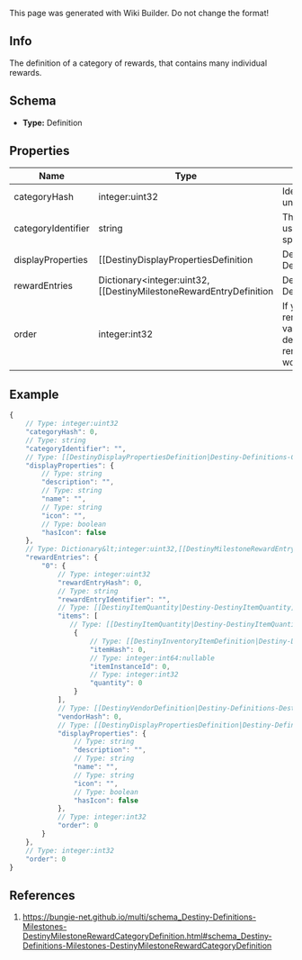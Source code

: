 <span class="wiki-builder">This page was generated with Wiki Builder. Do not change the format!</span>

## Info
The definition of a category of rewards, that contains many individual rewards.

## Schema
* **Type:** Definition

## Properties
Name | Type | Description
---- | ---- | -----------
categoryHash | integer:uint32 | Identifies the reward category.  Only guaranteed unique within this specific component!
categoryIdentifier | string | The string identifier for the category, if you want to use it for some end.  Guaranteed uniquewithin the specific component.
displayProperties | [[DestinyDisplayPropertiesDefinition|Destiny-Definitions-Common-DestinyDisplayPropertiesDefinition]]:Definition | Hopefully this is obvious by now.
rewardEntries | Dictionary&lt;integer:uint32,[[DestinyMilestoneRewardEntryDefinition|Destiny-Definitions-Milestones-DestinyMilestoneRewardEntryDefinition]]:Definition&gt; | If this milestone can provide rewards, this will define the setsof rewards that can be earned, the conditions under which they can be acquired,internal data that we'll use at runtime to determine whether you'vealready earned or redeemed this set of rewards,and the category that this reward should be placed under.
order | integer:int32 | If you want to use BNet's recommended order for rendering categories programmatically,use this value and compare it to other categories to determine the order in whichthey should be rendered.  I don't feel great about putting this here, I won't lie.

## Example
```javascript
{
    // Type: integer:uint32
    "categoryHash": 0,
    // Type: string
    "categoryIdentifier": "",
    // Type: [[DestinyDisplayPropertiesDefinition|Destiny-Definitions-Common-DestinyDisplayPropertiesDefinition]]:Definition
    "displayProperties": {
        // Type: string
        "description": "",
        // Type: string
        "name": "",
        // Type: string
        "icon": "",
        // Type: boolean
        "hasIcon": false
    },
    // Type: Dictionary&lt;integer:uint32,[[DestinyMilestoneRewardEntryDefinition|Destiny-Definitions-Milestones-DestinyMilestoneRewardEntryDefinition]]:Definition&gt;
    "rewardEntries": {
        "0": {
            // Type: integer:uint32
            "rewardEntryHash": 0,
            // Type: string
            "rewardEntryIdentifier": "",
            // Type: [[DestinyItemQuantity|Destiny-DestinyItemQuantity]][]
            "items": [
               // Type: [[DestinyItemQuantity|Destiny-DestinyItemQuantity]]
                {
                    // Type: [[DestinyInventoryItemDefinition|Destiny-Definitions-DestinyInventoryItemDefinition]]:ManifestDefinition:integer:uint32
                    "itemHash": 0,
                    // Type: integer:int64:nullable
                    "itemInstanceId": 0,
                    // Type: integer:int32
                    "quantity": 0
                }
            ],
            // Type: [[DestinyVendorDefinition|Destiny-Definitions-DestinyVendorDefinition]]:ManifestDefinition:integer:uint32:nullable
            "vendorHash": 0,
            // Type: [[DestinyDisplayPropertiesDefinition|Destiny-Definitions-Common-DestinyDisplayPropertiesDefinition]]:Definition
            "displayProperties": {
                // Type: string
                "description": "",
                // Type: string
                "name": "",
                // Type: string
                "icon": "",
                // Type: boolean
                "hasIcon": false
            },
            // Type: integer:int32
            "order": 0
        }
    },
    // Type: integer:int32
    "order": 0
}

```

## References
1. https://bungie-net.github.io/multi/schema_Destiny-Definitions-Milestones-DestinyMilestoneRewardCategoryDefinition.html#schema_Destiny-Definitions-Milestones-DestinyMilestoneRewardCategoryDefinition

